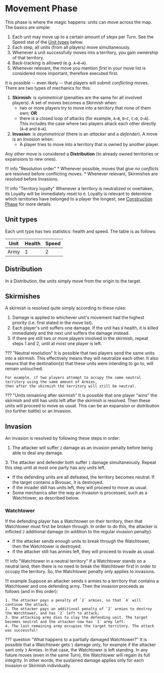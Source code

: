 # Movement Phase

This phase is where the magic happens: units can move across the map. The basics are simple:

1. Each unit may move up to a certain amount of _steps_ per Turn. See the Speed stat of the [Unit types](#unit-types) below.
2. Each step, all units (from all players) move simultaneously.
3. Whenever a unit successfully moves into a territory, you gain ownership of that territory.
4. Back-tracking is allowed (e.g. `A→B→A`).
5. Whenever relevant, the move you mention _first_ in your move list is considered more important, therefore executed first.

It is possible -- even likely -- that players will submit _conflicting_ moves. There are two types of mechanics for this:

1. **Skirmish**: is _symmetrical_ (penalties are the same for all involved players). A set of moves becomes a *Skirmish* when:
    - two or more players try to move into a territory that none of them own; **OR**
    - there is a closed loop of attacks (for example, `A→B`, `B→C`, `C→D`, `D→A`).
      This includes the case where two players attack each other directly (`A→B` and `B→A`).
2. **Invasion**: is _asymmetrical_ (there is an _attacker_ and a _defender_). A move is an *Invasion* when:
    - A player tries to move into a territory that is owned by another player.
    
Any other move is considered a **Distribution** (to already owned territories or expansions to new ones).

!!! info "Resolution order"
    * Whenever possible, moves that *give no conflicts* are resolved before conflicting moves.
    * Whenever relevant, Skirmishes are resolved before Invasions.

!!! info "Territory loyalty"
    Whenever a territory is neutralized or overtaken, its Loyalty will be immediately reset to `0`.
    Loyalty is relevant to determine which territories have belonged to a player the longest; see [Construction Phase](2_construction.md) for more details.

## Unit types

Each unit type has two statistics: health and speed. The table is as follows:

| Unit    | Health | Speed |
|---------|--------|-------|
| Army    | 1      | 2     |

[//]: # (| Cavalry | 1      | 4     |)

[//]: # (| Heavy   | 2      | 1     |)

[//]: # (| Spy     | 0      | 1     |)

## Distribution

In a Distribution, the units simply move from the origin to the target.

[//]: # (However, if there are Landmines present in the target, and the target is not already owned by the player, then Landmines will trigger, one-by-one, dealing `1` damage each, until either there are no more units or Landmines left.)

[//]: # (For example, if a neutral territory contains `3` mines and a player sends `5` armies, then the mines kill three of them and only two enter the land.)

[//]: # (As another example, if the neutral territory contains `7` mines instead, then five of them will detonate, killing all the armies, and another `2` mines remain dormant.)

## Skirmishes

A skirmish is resolved quite simply according to these rules:

1. Damage is applied to whichever unit's movement had the highest priority (i.e. first stated in the move list).
2. Each player's unit suffers one damage. If the unit has `0` health, it is killed immediately and the next unit suffers the damage instead.
3. If there are still two or more players involved in the skirmish, repeat steps 1 and 2, until at most one player is left.

??? "Neutral resolution"
    It is possible that two players send the same units into a skirmish.
    This effectively means they will neutralize each other. It also means that the destination(s) that these units were intending to go to, will remain untouched.

    For example, if two players attempt to occupy the same neutral territory using the same amount of Armies,
    then after the skirmish the territory will still be neutral.

??? "Units remaining after skirmish"
    It is possible that one player "wins" the skirmish and still has units left after the skirmish is resolved. 
    Then these units will proceed to move as usual. This can be an expansion or distribution (no further battle) or an Invasion.

[//]: # ()
[//]: # (??? question "How do Spies work in a Skirmish?")

[//]: # (    Spies have no health. This means they effectively cannot fight. In any conflict, such as *Skirmish*, they effectively do nothing except die immediately.)

[//]: # (    For example, if one player sends five Spies and the other player an Army, then all the Spies are killed and the Army survives!)

## Invasion

An invasion is resolved by following these steps in order:

1. The attacker will suffer `2` damage as an invasion penalty before being able to deal any damage.

[//]: # (2. If the defender has Landmines, then Landmines will explode one-by-one, dealing `1` damage each, until either there are no attackers or no Landmines left.)
3. The attacker and defender both suffer `1` damage simultaneously. Repeat this step until at most one party has any units left.

* If the defending units are all defeated, the territory becomes neutral. If the target contains a Bivouac, it is destroyed.
* If the invader still has units left, they will proceed to move as usual.
* Some mechanics alter the way an Invasion is processed, such as a Watchtower, as described below.

[//]: # ()
[//]: # (??? question "What if there are multiple unit types in the target territory?")

[//]: # (    If there are multiple unit types in the target territory, there is no player-defined "priority" like there is in a Skirmish.)

[//]: # (    In this case, it is assumed that the defender's units are lined up in this predetermined order:)

[//]: # (    )
[//]: # (    1. Spy units;)

[//]: # (    2. Heavy units;)

[//]: # (    3. Army units;)

[//]: # (    4. Cavalry units.)

[//]: # (   )
[//]: # (    This makes Heavy units an excellent defensive choice &#40;especially to protect your Cavalry&#41;, and spies a dangerous choice to leave too close to enemy lines.)

[//]: # ()
[//]: # (!!! example)

[//]: # (    Suppose an attacker is attacking with 3 Armies and 1 Heavy unit &#40;in that order&#41; and the defense contains 1 Heavy unit. )

[//]: # (    Then the Invasion is resolved as follows:)

[//]: # (    )
[//]: # (    1. The attacker suffers two damage as invasion penalty, killing the first 2 Army units.)

[//]: # (    2. The last attacking Army is killed while damaging the Heavy unit.)

[//]: # (    3. The attacking Heavy unit and the wounded defending Heavy unit both suffer damage. The defender is now defeated. The attacker has a wounded Heavy unit left that occupies the target territory.)

[//]: # ()
[//]: # (??? question "What happens to wounded units after battle resolution?")

[//]: # (    It is possible that a Heavy unit gets `1` damage only. This means it will not be slain. In any future moves &#40;even in the same Turn&#41;,)

[//]: # (    the unit will regain its full health. In other words, the sustained damage applies only for each Invasion or Skirmish individually.)

### Watchtower

If the defending player has a Watchtower on their territory, then that Watchtower must first be broken through. In order to do this,
the attacker is inflicted `2` additional damage (in addition to the regular invasion penalty).

* If the attacker sends enough units to break through the Watchtower, then the Watchtower is destroyed.
* If the attacker still has armies left, they will proceed to invade as usual.

!!! info "Watchtower in a neutral territory"
    If a Watchtower stands on a neutral land, then there is no need to break the Watchtower first in order to occupy the territory.
    So, the Watchtower penalty only applies to invasions.

!!! example
    Suppose an attacker sends `6` armies to a territory that contains a Watchtower and one defending army. Then the invasion proceeds as follows (and in this order):
    
    1. The attacker pays a penalty of `2` armies, so that `4` will continue the attack;
    2. The attacker pays an additional penalty of `2` armies to destroy the Watchtower, and has `2` left to attack;
    3. One attacking army dies to slay the defending unit. The target becomes neutral and the attacker now has `1` army left.
    4. The last remaining army occupies the target territory. The attack was successful!

??? question "What happens to a partially damaged Watchtower?"
    It is possible that a Watchtower gets `1` damage only, for example if the attacker sent only `3` Armies.
    In that case, the Watchtower is left standing. In any future moves (even in the same Turn), 
    the Watchtower will regain its full integrity. In other words, the sustained damage applies only for each Invasion or Skirmish individually.

[//]: # ()
[//]: # (### Spies)

[//]: # ()
[//]: # (If the attacker has a Spy unit on their territory, or on a territory adjacent to it, then the attacking units can be provided with military intelligence.)

[//]: # (This allows them to operate more efficiently. As a result, the initial penalty for invasion will no longer apply.)

[//]: # (Military intelligence does *not* cancel the Watchtower perks.)

[//]: # ()
[//]: # (??? example)

[//]: # (    Suppose an attacker sends `6` armies to a territory that contains a Watchtower and one defending army. )

[//]: # (    Suppose also that the origin of the attack is adjacent to territory with a Spy, that is under control of the attacker.)

[//]: # (    Then the invasion proceeds as follows &#40;and in this order&#41;:)

[//]: # ()
[//]: # (    1. The attacker *does not* pay an initial penalty &#40;intelligence effect&#41;;)

[//]: # (    2. The attacker *does* pay a penalty of `2` armies to destroy the Watchtower, and has `4` left to attack;)

[//]: # (    3. One attacking army dies to slay the defending unit. The target becomes neutral and the attacker now has `3` armies left.)

[//]: # (    4. These `3` armies occupy the target territory. The attack was very successful!)